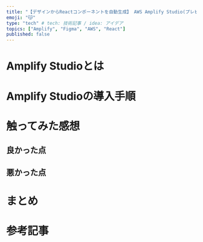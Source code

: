 ```yaml
---
title: "【デザインからReactコンポーネントを自動生成】 AWS Amplify Studio(プレビュー版)を触ってみた"
emoji: "😽"
type: "tech" # tech: 技術記事 / idea: アイデア
topics: ["Amplify", "Figma", "AWS", "React"]
published: false
---
```


# Amplify Studioとは

# Amplify Studioの導入手順

# 触ってみた感想

## 良かった点

## 悪かった点

# まとめ

# 参考記事
